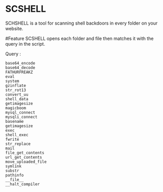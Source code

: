 # SCSHELL
SCHSHELL is a tool for scanning shell backdoors in every folder on your website.

#Feature
SCSHELL opens each folder and file then matches it with the query in the script.

Query : 
```
base64_encode
base64_decode
FATHURFREAKZ
eval
system
gzinflate
str_rot13
convert_uu
shell_data
getimagesize
magicboom
mysql_connect
mysqli_connect
basename
getimagesize
exec
shell_exec
fwrite
str_replace
mail
file_get_contents
url_get_contents
move_uploaded_file
symlink
substr
pathinfo
__file__
__halt_compiler
```
